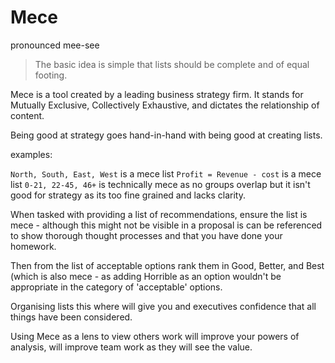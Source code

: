 # Mece

pronounced mee-see

> The basic idea is simple that lists should be complete and of equal footing.

Mece is a tool created by a leading business strategy firm. It stands for Mutually Exclusive, Collectively Exhaustive, and dictates the relationship of content.

Being good at strategy goes hand-in-hand with being good at creating lists.

examples:

`North, South, East, West` is a mece list
`Profit = Revenue - cost` is a mece list
`0-21, 22-45, 46+` is technically mece as no groups overlap but it isn't good for strategy as its too fine grained and lacks clarity.

When tasked with providing a list of recommendations, ensure the list is mece - although this might not be visible in a proposal is can be referenced to show thorough thought processes and that you have done your homework.

Then from the list of acceptable options rank them in Good, Better, and Best (which is also mece - as adding Horrible as an option wouldn't be appropriate in the category of 'acceptable' options.

Organising lists this where will give you and executives confidence that all things have been considered.

Using Mece as a lens to view others work will improve your powers of analysis, will improve team work as they will see the value.
